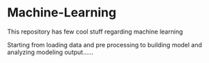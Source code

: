# Machine-Learning
This repository has few cool stuff regarding machine learning

Starting from loading data and pre processing to building model and analyzing modeling output......
